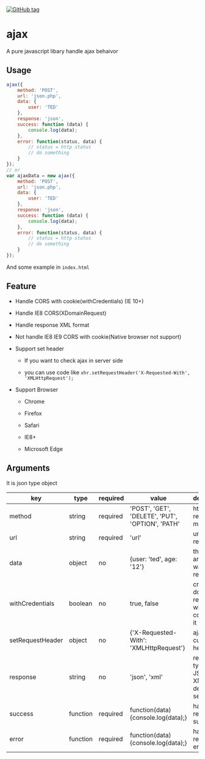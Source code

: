 [![GitHub tag](https://img.shields.io/github/tag/tedshd/ajax.svg)](https://github.com/tedshd/ajax)

# ajax
A pure javascript libary handle ajax behaivor

## Usage

```javascript
ajax({
    method: 'POST',
    url: 'json.php',
    data: {
        user: 'TED'
    },
    response: 'json',
    success: function (data) {
        console.log(data);
    },
    error: function(status, data) {
        // status = http status
        // do something
    }
});
// or
var ajaxData = new ajax({
    method: 'POST',
    url: 'json.php',
    data: {
        user: 'TED'
    },
    response: 'json',
    success: function (data) {
        console.log(data);
    },
    error: function(status, data) {
        // status = http status
        // do something
    }
});
```

And some example in `index.html`

## Feature

* Handle CORS with cookie(withCredentials) (IE 10+)

* Handle IE8 CORS(XDomainRequest)

* Handle response XML format

* Not handle IE8 IE9 CORS with cookie(Native browser not support)

* Support set header

    * If you want to check ajax in server side

    * you can use code like `xhr.setRequestHeader('X-Requested-With', 'XMLHttpRequest');`

* Support Browser

    * Chrome

    * Firefox

    * Safari

    * IE8+

    * Microsoft Edge

## Arguments

It is json type object

|key|type|required|value|description|example|
|---|---|---|---|---|---|
|method|string|required|'POST', 'GET', 'DELETE', 'PUT', 'OPTION', 'PATH'| http request method|'GET'|
|url|string|required|'url'|url you request|'json.php'|
|data|object|no|{user: 'ted', age: '12'}|the arguments want request|{user: 'ted', age: '12'}|
|withCredentials|boolean|no|true, false|cross domain request with cookie, use it|true|
|setRequestHeader|object|no|{'X-Requested-With': 'XMLHttpRequest'}|ajax with custom header|{'X-Requested-With': 'XMLHttpRequest','X-Token': 'HAHA'}|
|response|string|no|'json', 'xml'|response type is JSON or XML, default no set is JSON|'xml'|
|success|function|required|function(data) {console.log(data);}|handle response success|function(data) {console.log(data);}|
|error|function|required|function(data) {console.log(data);}|handle response error|function(data) {console.log(data);}|

